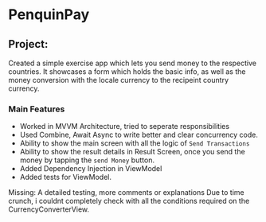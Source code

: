 # PenquinPay

## Project:

Created a simple exercise app which lets you send money to the respective countries.
It showcases a form which holds the basic info, as well as the money conversion with the locale currency to the recipeint country currency.

### Main Features
  * Worked in MVVM Architecture, tried to seperate responsibilities
  * Used Combine, Await Async to write better and clear concurrency code.
  * Ability to show the main screen with all the logic of `Send Transactions`
  * Ability to show the result details in Result Screen, once you send the money by tapping the `send Money` button.
  * Added Dependency Injection in ViewModel
  * Added tests for ViewModel.

Missing:
A detailed testing,
more comments or explanations
Due to time crunch, i couldnt  completely check with all the conditions required on the CurrencyConverterView. 
